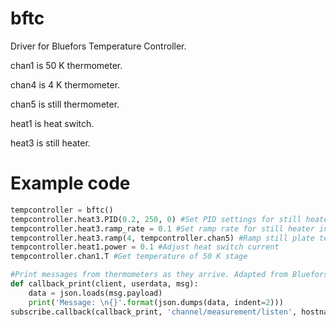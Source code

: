 # bftc
Driver for Bluefors Temperature Controller.

chan1 is 50 K thermometer.

chan4 is 4 K thermometer.

chan5 is still thermometer.

heat1 is heat switch.

heat3 is still heater.
 
# Example code

```py
tempcontroller = bftc()
tempcontroller.heat3.PID(0.2, 250, 0) #Set PID settings for still heater
tempcontroller.heat3.ramp_rate = 0.1 #Set ramp rate for still heater in K/min
tempcontroller.heat3.ramp(4, tempcontroller.chan5) #Ramp still plate temperature to 4 K
tempcontroller.heat1.power = 0.1 #Adjust heat switch current
tempcontroller.chan1.T #Get temperature of 50 K stage
```

```py
#Print messages from thermometers as they arrive. Adapted from Bluefors example code.
def callback_print(client, userdata, msg):
    data = json.loads(msg.payload)
    print('Message: \n{}'.format(json.dumps(data, indent=2)))
subscribe.callback(callback_print, 'channel/measurement/listen', hostname='172.31.255.10')
```

